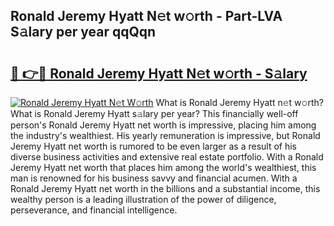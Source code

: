 ## Ronald Jeremy Hyatt N𝚎t w𝚘rth - Part-LVA S𝚊lary per year qqQqn

# <h2><a href="http://gc20dni.nevu.top/?p=Ronald+Jeremy+Hyatt">🔗 👉🔴 Ronald Jeremy Hyatt N𝚎t w𝚘rth - S𝚊lary</a></h2>

[![Ronald Jeremy Hyatt N𝚎t W𝚘rth](https://i.imgur.com/Oavwk0R.jpeg)](http://gc20dni.nevu.top/?p=Ronald+Jeremy+Hyatt)
What is Ronald Jeremy Hyatt n𝚎t w𝚘rth? What is Ronald Jeremy Hyatt s𝚊lary per year?
This financially well-off person's Ronald Jeremy Hyatt net worth is impressive, placing him among the industry's wealthiest. His yearly remuneration is impressive, but Ronald Jeremy Hyatt net worth is rumored to be even larger as a result of his diverse business activities and extensive real estate portfolio. With a Ronald Jeremy Hyatt net worth that places him among the world's wealthiest, this man is renowned for his business savvy and financial acumen. With a Ronald Jeremy Hyatt net worth in the billions and a substantial income, this wealthy person is a leading illustration of the power of diligence, perseverance, and financial intelligence.
